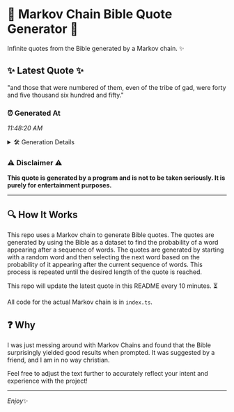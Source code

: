 # 📖 Markov Chain Bible Quote Generator 📖

Infinite quotes from the Bible generated by a Markov chain. ✨

## ✨ Latest Quote ✨
"and those that were numbered of them, even of the tribe of gad, were forty and five thousand six hundred and fifty."

### ⏰ Generated At
*11:48:20 AM*

<details>
    <summary>🛠️ Generation Details</summary>
    <p>
        <strong>🌱 Seed:</strong> and<br>
        <strong>🔄 Iterations:</strong> 21<br>
        <strong>📜 Context History:</strong><br>[ and ]: those<br>[ and, those ]: that<br>[ and, those, that ]: were<br>[ and, those, that, were ]: numbered<br>[ and, those, that, were, numbered ]: of<br>[ and, those, that, were, numbered, of ]: them,<br>[ those, that, were, numbered, of, them, ]: even<br>[ that, were, numbered, of, them,, even ]: of<br>[ were, numbered, of, them,, even, of ]: the<br>[ numbered, of, them,, even, of, the ]: tribe<br>[ of, them,, even, of, the, tribe ]: of<br>[ them,, even, of, the, tribe, of ]: gad,<br>[ even, of, the, tribe, of, gad, ]: were<br>[ of, the, tribe, of, gad,, were ]: forty<br>[ the, tribe, of, gad,, were, forty ]: and<br>[ tribe, of, gad,, were, forty, and ]: five<br>[ of, gad,, were, forty, and, five ]: thousand<br>[ gad,, were, forty, and, five, thousand ]: six<br>[ were, forty, and, five, thousand, six ]: hundred<br>[ forty, and, five, thousand, six, hundred ]: and<br>[ and, five, thousand, six, hundred, and ]: fifty.<br>
    </p>
</details>

### ⚠️ Disclaimer ⚠️
**This quote is generated by a program and is not to be taken seriously. It is purely for entertainment purposes.**

---

## 🔍 How It Works

This repo uses a Markov chain to generate Bible quotes. The quotes are generated by using the Bible as a dataset to find the probability of a word appearing after a sequence of words. The quotes are generated by starting with a random word and then selecting the next word based on the probability of it appearing after the current sequence of words. This process is repeated until the desired length of the quote is reached.

This repo will update the latest quote in this README every 10 minutes. ⏳

All code for the actual Markov chain is in `index.ts`.

## ❓ Why

I was just messing around with Markov Chains and found that the Bible surprisingly yielded good results when prompted. 
It was suggested by a friend, and I am in no way christian.

Feel free to adjust the text further to accurately reflect your intent and experience with the project!

---

*Enjoy*✨

